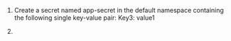 1. Create a secret named app-secret in the default namespace containing the following single key-value pair:
Key3: value1


2. 